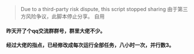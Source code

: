 > Due to a third-party risk dispute, this script stopped sharing
> 由于第三方风险争议，此脚本停止分享。
> 自用   
#### 昨天开了个qq交流群群号，群里大佬不少。     
#### 经过大佬的指点，已经修改成每次运行全部任务，八小时一次，并行数3。
